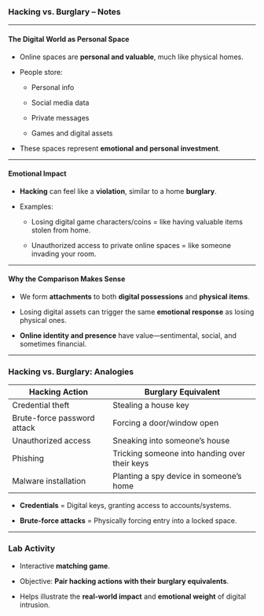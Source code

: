 ### **Hacking vs. Burglary – Notes**

---

#### **The Digital World as Personal Space**

- Online spaces are **personal and valuable**, much like physical homes.
    
- People store:
    
    - Personal info
        
    - Social media data
        
    - Private messages
        
    - Games and digital assets
        
- These spaces represent **emotional and personal investment**.
    

---

#### **Emotional Impact**

- **Hacking** can feel like a **violation**, similar to a home **burglary**.
    
- Examples:
    
    - Losing digital game characters/coins = like having valuable items stolen from home.
        
    - Unauthorized access to private online spaces = like someone invading your room.
        

---

#### **Why the Comparison Makes Sense**

- We form **attachments** to both **digital possessions** and **physical items**.
    
- Losing digital assets can trigger the same **emotional response** as losing physical ones.
    
- **Online identity and presence** have value—sentimental, social, and sometimes financial.
    

---

### **Hacking vs. Burglary: Analogies**

|**Hacking Action**|**Burglary Equivalent**|
|---|---|
|Credential theft|Stealing a house key|
|Brute-force password attack|Forcing a door/window open|
|Unauthorized access|Sneaking into someone’s house|
|Phishing|Tricking someone into handing over their keys|
|Malware installation|Planting a spy device in someone’s home|

- **Credentials** = Digital keys, granting access to accounts/systems.
    
- **Brute-force attacks** = Physically forcing entry into a locked space.
    

---

### **Lab Activity**

- Interactive **matching game**.
    
- Objective: **Pair hacking actions with their burglary equivalents**.
    
- Helps illustrate the **real-world impact** and **emotional weight** of digital intrusion.